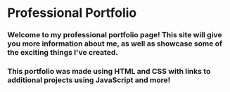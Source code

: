 # Professional Portfolio
### Welcome to my professional portfolio page! This site will give you more information about me, as well as showcase some of the exciting things I've created.
### This portfolio was made using HTML and CSS with links to additional projects using JavaScript and more!

